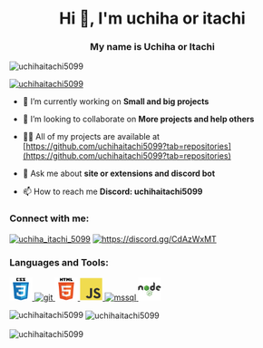 <h1 align="center">Hi 👋, I'm uchiha or itachi</h1>
<h3 align="center">My name is Uchiha or Itachi</h3>

<p align="left"> <img src="https://komarev.com/ghpvc/?username=uchihaitachi5099&label=Profile%20views&color=0e75b6&style=flat" alt="uchihaitachi5099" /> </p>

<p align="left"> <a href="https://github.com/ryo-ma/github-profile-trophy"><img src="https://github-profile-trophy.vercel.app/?username=uchihaitachi5099" alt="uchihaitachi5099" /></a> </p>

- 🔭 I’m currently working on **Small and big projects**

- 👯 I’m looking to collaborate on **More projects and help others**

- 👨‍💻 All of my projects are available at [https://github.com/uchihaitachi5099?tab=repositories](https://github.com/uchihaitachi5099?tab=repositories)

- 💬 Ask me about **site or extensions and discord bot**

- 📫 How to reach me **Discord: uchihaitachi5099**

<h3 align="left">Connect with me:</h3>
<p align="left">
<a href="https://instagram.com/uchiha_itachi_5099" target="blank"><img align="center" src="https://raw.githubusercontent.com/rahuldkjain/github-profile-readme-generator/master/src/images/icons/Social/instagram.svg" alt="uchiha_itachi_5099" height="30" width="40" /></a>
<a href="https://discord.gg/https://discord.gg/CdAzWxMT" target="blank"><img align="center" src="https://raw.githubusercontent.com/rahuldkjain/github-profile-readme-generator/master/src/images/icons/Social/discord.svg" alt="https://discord.gg/CdAzWxMT" height="30" width="40" /></a>
</p>

<h3 align="left">Languages and Tools:</h3>
<p align="left"> <a href="https://www.w3schools.com/css/" target="_blank" rel="noreferrer"> <img src="https://raw.githubusercontent.com/devicons/devicon/master/icons/css3/css3-original-wordmark.svg" alt="css3" width="40" height="40"/> </a> <a href="https://git-scm.com/" target="_blank" rel="noreferrer"> <img src="https://www.vectorlogo.zone/logos/git-scm/git-scm-icon.svg" alt="git" width="40" height="40"/> </a> <a href="https://www.w3.org/html/" target="_blank" rel="noreferrer"> <img src="https://raw.githubusercontent.com/devicons/devicon/master/icons/html5/html5-original-wordmark.svg" alt="html5" width="40" height="40"/> </a> <a href="https://developer.mozilla.org/en-US/docs/Web/JavaScript" target="_blank" rel="noreferrer"> <img src="https://raw.githubusercontent.com/devicons/devicon/master/icons/javascript/javascript-original.svg" alt="javascript" width="40" height="40"/> </a> <a href="https://www.microsoft.com/en-us/sql-server" target="_blank" rel="noreferrer"> <img src="https://www.svgrepo.com/show/303229/microsoft-sql-server-logo.svg" alt="mssql" width="40" height="40"/> </a> <a href="https://nodejs.org" target="_blank" rel="noreferrer"> <img src="https://raw.githubusercontent.com/devicons/devicon/master/icons/nodejs/nodejs-original-wordmark.svg" alt="nodejs" width="40" height="40"/> </a> </p>

<p><img align="left" src="https://github-readme-stats.vercel.app/api/top-langs?username=uchihaitachi5099&show_icons=true&locale=en&layout=compact" alt="uchihaitachi5099" /></p>

<p>&nbsp;<img align="center" src="https://github-readme-stats.vercel.app/api?username=uchihaitachi5099&show_icons=true&locale=en" alt="uchihaitachi5099" /></p>

<p><img align="center" src="https://github-readme-streak-stats.herokuapp.com/?user=uchihaitachi5099&" alt="uchihaitachi5099" /></p>
